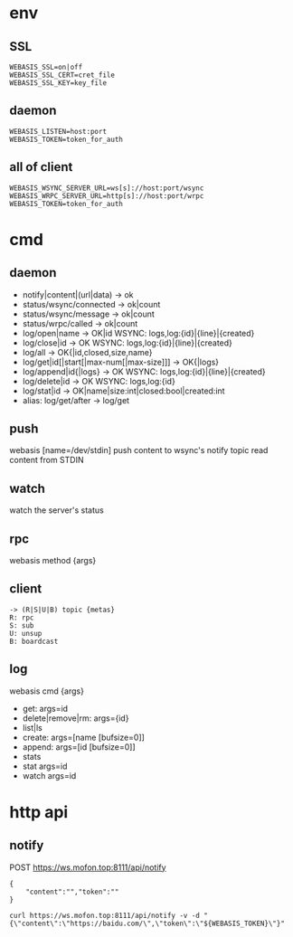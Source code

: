 # env
## SSL
```
WEBASIS_SSL=on|off
WEBASIS_SSL_CERT=cret_file
WEBASIS_SSL_KEY=key_file
```

## daemon
```
WEBASIS_LISTEN=host:port
WEBASIS_TOKEN=token_for_auth
```

## all of client
```
WEBASIS_WSYNC_SERVER_URL=ws[s]://host:port/wsync
WEBASIS_WRPC_SERVER_URL=http[s]://host:port/wrpc
WEBASIS_TOKEN=token_for_auth
```

# cmd

## daemon
- notify|content|(url|data) -> ok
- status/wsync/connected -> ok|count
- status/wsync/message -> ok|count
- status/wrpc/called -> ok|count
- log/open|name -> OK|id	WSYNC: logs,log:{id}|{line}|{created}
- log/close|id -> OK	WSYNC: logs,log:{id}|{line}|{created}
- log/all -> OK{|id,closed,size,name}
- log/get|id[|start[|max-num[|max-size]]] -> OK{|logs}
- log/append|id{|logs} -> OK WSYNC: logs,log:{id}|{line}|{created}
- log/delete|id -> OK WSYNC: logs,log:{id}
- log/stat|id -> OK|name|size:int|closed:bool|created:int
- alias: log/get/after -> log/get

## push
webasis [name=/dev/stdin]
push content to wsync's notify topic
read content from STDIN

## watch
watch the server's status

## rpc
webasis method {args}

## client
```
-> (R|S|U|B) topic {metas}
R: rpc
S: sub
U: unsup
B: boardcast
```

## log
webasis cmd {args}
- get: args=id
- delete|remove|rm: args={id}
- list|ls
- create: args=[name [bufsize=0]]
- append: args=[id   [bufsize=0]]
- stats
- stat args=id
- watch args=id



# http api
## notify
POST https://ws.mofon.top:8111/api/notify
```
{
	"content":"","token":""
}
```
```
curl https://ws.mofon.top:8111/api/notify -v -d "{\"content\":\"https://baidu.com/\",\"token\":\"${WEBASIS_TOKEN}\"}"
```
